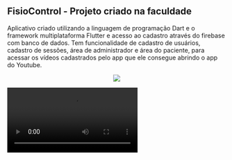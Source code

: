## FisioControl - Projeto criado na faculdade

Aplicativo criado utilizando a linguagem de programação Dart e o framework multiplataforma Flutter e acesso ao cadastro através do firebase com banco de dados.
Tem funcionalidade de cadastro de usuários, cadastro de sessões, área de administrador e área do paciente, para acessar os vídeos cadastrados pelo app que ele consegue abrindo o app do Youtube.

<p align="center"><img src="https://github.com/gisesma/flutterappfisio/blob/main/telas_app_fisiocontrol.PNG"/></p>

<video src='https://github.com/gisesma/flutter-app-fisio/blob/main/app_fisio_video.mov'/> 

##### Protótipo das telas desenvolvidas no Figma

## Stacks
- Flutter - **environment sdk: 2.7.0 < 3.0.0**

- Dependências
  - firebase_core: ^0.5.0
  - cloud_firestore: ^0.14.0+2
  - provider: ^4.3.2+2
  - uuid: ^2.2.2
  - date_format: ^1.0.9
  - firebase: ^7.3.2
  - firebase_auth: ^0.18.1+1
  - firebase_auth_web: ^0.3.1+1
  - url_launcher: ^5.2.5

- Gerenciamento de estados - Provider

- Banco de Dados e Backend
  Firebase - Cloud Firestore (No SQL) - [Cloud Firestore](https://firebase.google.com/docs/firestore?hl=pt-br)

## Estrutura

```lib
  
| main.dart  
+---helpers
|       firebase_erros.dart
|       validators.dart
|       
+---models
|       sessao.dart
|       user.dart
|       userfisio_manager.dart
|       user_fisio.dart
|       user_manager.dart
|       
+---providers
|       sessao_provider.dart
|       
+---screens
|   |   addeditsessao_screen.dart
|   |   detalhesessao_screen.dart
|   |   homefisio_screen.dart
|   |   home_screen.dart
|   |   listapacientes_screen.dart
|   |   profile_fisio_screen.dart
|   |   profile_paciente_screen.dart
|   |   sessoesfisioscreen.dart
|   |   sessoespacientescreen.dart
|   |   usertype_screen.dart
|   |   
|   +---login
|   |       fisiologin_screen.dart
|   |       pacientelogin_screen.dart
|   |       
|   \---signup
|           signupfisio_screen.dart
|           signuppaciente_screen.dart
|           
\---services
        firestore_service.dart
```

Para utilizar o flutter é necessário ter instalado o Dart SDK

Para instalar, maiores instruções no link [Dart SDK](https://www.dartlang.org/downloads/):

- Mac: `brew tap dart-lang/dart && brew install dart`, ou então
  utilizar homebrew,  [latest stable channel build](https://www.dartlang.org/downloads/archive/)
- Linux: no link [www.dartlang.org/downloads/linux.html](https://www.dartlang.org/downloads/linux.html)
- Windows: instruções também na página oficial ou pode ser instalado utilizando chocolatey, comandos de linha de comando no Windows.

https://community.chocolatey.org/packages/dart-sdk

## Instalação do Flutter

https://flutter.dev/docs/get-started/install


Pode se utilizar tanto o Android Studio ou VScode

https://flutter.dev/docs/development/tools/android-studio

https://flutter.dev/docs/development/tools/vs-code

Clonando o repositório:

```
$ git clone https://github.com/gisesma/flutter-app-fisio
```

Baixar as dependências do projeto:

```
$ flutter pub get
```

Para rodar o app, digitar o comando na linha de comando, dentro do diretório raiz do app:

```
$ flutter run
```

Configuração do banco de dados, criar um novo:

[Android](https://firebase.google.com/docs/flutter/setup?platform=android)
[IOS](https://firebase.google.com/docs/flutter/setup?platform=ios)


## Sobre o Flutter

A few resources to get you started if this is your first Flutter project:

- [Lab: Write your first Flutter app](https://flutter.dev/docs/get-started/codelab)
- [Cookbook: Useful Flutter samples](https://flutter.dev/docs/cookbook)

For help getting started with Flutter, view our
[online documentation](https://flutter.dev/docs), which offers tutorials,
samples, guidance on mobile development, and a full API reference.

